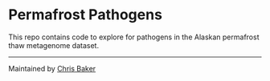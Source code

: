 # Permafrost Pathogens

This repo contains code to explore for pathogens in the Alaskan permafrost thaw metagenome dataset.

---

Maintained by [Chris Baker](https://github.com/bakerccm)
